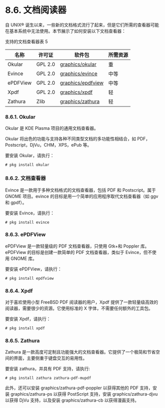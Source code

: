 # 8.6. 文档阅读器


自 UNIX® 诞生以来，一些新的文档格式流行了起来，但是它们所需的查看器可能在基本系统中无法使用。本节展示了如何安装以下文档查看器：

支持的文档查看器表 5

| 名称            | 许可证  | 软件包 | 所需资源 |
| ----------------- | --------- | ------ | ---------- |
|Okular|GPL 2.0|[graphics/okular](https://cgit.freebsd.org/ports/tree/graphics/okular/)|重|
|Evince|GPL 2.0|[graphics/evince](https://cgit.freebsd.org/ports/tree/graphics/evince/)|中等|
|ePDFView|GPL 2.0|[graphics/epdfview](https://cgit.freebsd.org/ports/tree/graphics/epdfview/)|中等|
|Xpdf|GPL 2.0|[graphics/xpdf](https://cgit.freebsd.org/ports/tree/graphics/xpdf/)|轻|
|Zathura|Zlib|[graphics/zathura](https://cgit.freebsd.org/ports/tree/graphics/zathura/)|轻|


### 8.6.1. Okular

Okular 是 KDE Plasma 项目的通用文档查看器。

Okular 将出色的功能与支持各种不同类型文档的多功能性相结合，如 PDF，Postscript，DjVu，CHM，XPS，ePub 等。

要安装 Okular，请执行：

```
# pkg install okular
```

### 8.6.2. 文档查看器

Evince 是一款用于多种文档格式的文档查看器，包括 PDF 和 Postscript。属于 GNOME 项目。evince 的目标是用一个简单的应用程序取代文档查看器（如 ggv 和 gpdf）。

要安装 Evince，请执行：

```
# pkg install evince
```

### 8.6.3. ePDFView

ePDFView 是一款轻量级的 PDF 文档查看器，只使用 Gtk+和 Poppler 库。ePDFView 的目标是创建一款简单的 PDF 文档查看器，类似于 Evince，但不使用 GNOME 库。

要安装 ePDFView，请执行：

```
# pkg install epdfview
```

### 8.6.4. Xpdf

对于喜欢使用小型 FreeBSD PDF 阅读器的用户，Xpdf 提供了一款轻量级高效的阅读器，需要很少的资源。它使用标准的 X 字体，不需要任何额外的工具包。

要安装 Xpdf，请执行：

```
# pkg install xpdf
```

### 8.6.5. Zathura

Zathura 是一款高度可定制且功能强大的文档查看器。它提供了一个极简和节省空间的界面，主要侧重于键盘交互的易用性。

要安装 zathura，并具有 PDF 支持，请执行:

```
# pkg install zathura zathura-pdf-mupdf
```

此外，还可以安装 graphics/zathura-pdf-poppler 以获得其他的 PDF 支持，安装 graphics/zathura-ps 以获得 PostScript 支持，安装 graphics/zathura-djvu 以获得 DjVu 支持，以及安装 graphics/zathura-cb 以获得漫画支持。
